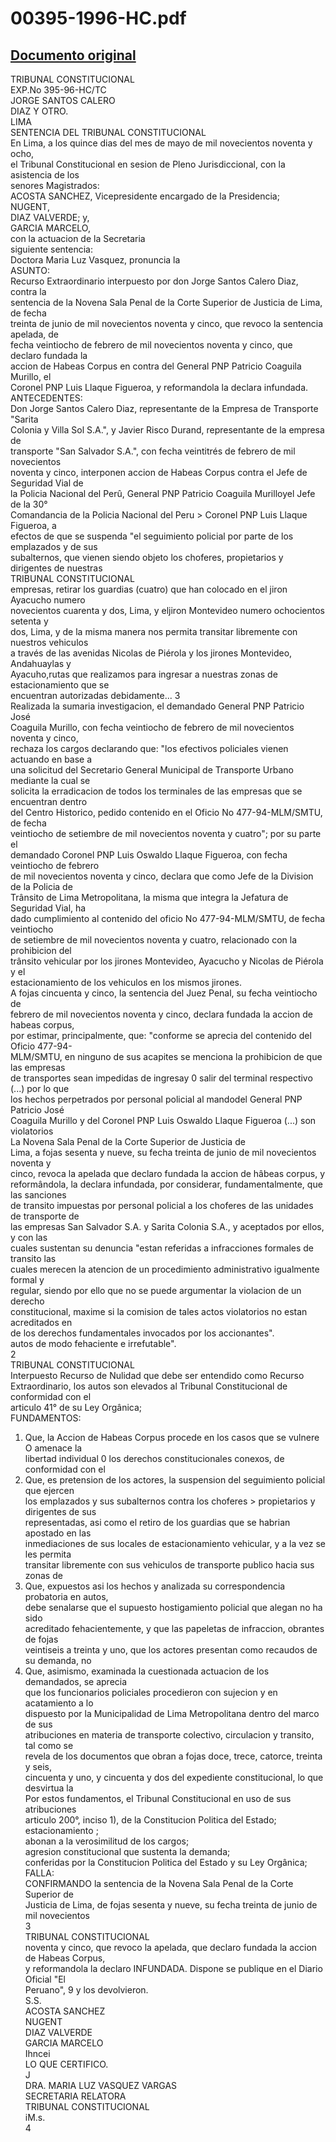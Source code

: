
00395-1996-HC.pdf
=================
  
[Documento original](https://tc.gob.pe/jurisprudencia/1998/00395-1996-HC.pdf)  
---  
TRIBUNAL CONSTITUCIONAL  
EXP.No 395-96-HC/TC  
JORGE SANTOS CALERO  
DIAZ Y OTRO.  
LIMA  
SENTENCIA DEL TRIBUNAL CONSTITUCIONAL  
En Lima, a los quince dias del mes de mayo de mil novecientos noventa y ocho,  
el Tribunal Constitucional en sesion de Pleno Jurisdiccional, con la asistencia de los  
senores Magistrados:  
ACOSTA SANCHEZ, Vicepresidente encargado de la Presidencia;  
NUGENT,  
DIAZ VALVERDE; y,  
GARCIA MARCELO,  
con la actuacion de la Secretaria  
siguiente sentencia:  
Doctora Maria Luz Vasquez, pronuncia la  
ASUNTO:  
Recurso Extraordinario interpuesto por don Jorge Santos Calero Diaz, contra la  
sentencia de la Novena Sala Penal de la Corte Superior de Justicia de Lima, de fecha  
treinta de junio de mil novecientos noventa y cinco, que revoco la sentencia apelada, de  
fecha veintiocho de febrero de mil novecientos noventa y cinco, que declaro fundada la  
accion de Habeas Corpus en contra del General PNP Patricio Coaguila Murillo, el  
Coronel PNP Luis Llaque Figueroa, y reformandola la declara infundada.  
ANTECEDENTES:  
Don Jorge Santos Calero Diaz, representante de la Empresa de Transporte "Sarita  
Colonia y Villa Sol S.A.", y Javier Risco Durand, representante de la empresa de  
transporte "San Salvador S.A.", con fecha veintitrés de febrero de mil novecientos  
noventa y cinco, interponen accion de Habeas Corpus contra el Jefe de Seguridad Vial de  
la Policia Nacional del Perû, General PNP Patricio Coaguila Murilloyel Jefe de la 30°  
Comandancia de la Policia Nacional del Peru > Coronel PNP Luis Llaque Figueroa, a  
efectos de que se suspenda "el seguimiento policial por parte de los emplazados y de sus  
subalternos, que vienen siendo objeto los choferes, propietarios y dirigentes de nuestras  
TRIBUNAL CONSTITUCIONAL  
empresas, retirar los guardias (cuatro) que han colocado en el jiron Ayacucho numero  
novecientos cuarenta y dos, Lima, y eljiron Montevideo numero ochocientos setenta y  
dos, Lima, y de la misma manera nos permita transitar libremente con nuestros vehiculos  
a través de las avenidas Nicolas de Piérola y los jirones Montevideo, Andahuaylas y  
Ayacuho,rutas que realizamos para ingresar a nuestras zonas de estacionamiento que se  
encuentran autorizadas debidamente... 3  
Realizada la sumaria investigacion, el demandado General PNP Patricio José  
Coaguila Murillo, con fecha veintiocho de febrero de mil novecientos noventa y cinco,  
rechaza los cargos declarando que: "los efectivos policiales vienen actuando en base a  
una solicitud del Secretario General Municipal de Transporte Urbano mediante la cual se  
solicita la erradicacion de todos los terminales de las empresas que se encuentran dentro  
del Centro Historico, pedido contenido en el Oficio No 477-94-MLM/SMTU, de fecha  
veintiocho de setiembre de mil novecientos noventa y cuatro"; por su parte el  
demandado Coronel PNP Luis Oswaldo Llaque Figueroa, con fecha veintiocho de febrero  
de mil novecientos noventa y cinco, declara que como Jefe de la Division de la Policia de  
Trânsito de Lima Metropolitana, la misma que integra la Jefatura de Seguridad Vial, ha  
dado cumplimiento al contenido del oficio No 477-94-MLM/SMTU, de fecha veintiocho  
de setiembre de mil novecientos noventa y cuatro, relacionado con la prohibicion del  
trânsito vehicular por los jirones Montevideo, Ayacucho y Nicolas de Piérola y el  
estacionamiento de los vehiculos en los mismos jirones.  
A fojas cincuenta y cinco, la sentencia del Juez Penal, su fecha veintiocho de  
febrero de mil novecientos noventa y cinco, declara fundada la accion de habeas corpus,  
por estimar, principalmente, que: "conforme se aprecia del contenido del Oficio 477-94-  
MLM/SMTU, en ninguno de sus acapites se menciona la prohibicion de que las empresas  
de transportes sean impedidas de ingresay 0 salir del terminal respectivo (...) por lo que  
los hechos perpetrados por personal policial al mandodel General PNP Patricio José  
Coaguila Murillo y del Coronel PNP Luis Oswaldo Llaque Figueroa (...) son violatorios  
La Novena Sala Penal de la Corte Superior de Justicia de  
Lima, a fojas sesenta y nueve, su fecha treinta de junio de mil novecientos noventa y  
cinco, revoca la apelada que declaro fundada la accion de hâbeas corpus, y  
reformândola, la declara infundada, por considerar, fundamentalmente, que las sanciones  
de transito impuestas por personal policial a los choferes de las unidades de transporte de  
las empresas San Salvador S.A. y Sarita Colonia S.A., y aceptados por ellos, y con las  
cuales sustentan su denuncia "estan referidas a infracciones formales de transito las  
cuales merecen la atencion de un procedimiento administrativo igualmente formal y  
regular, siendo por ello que no se puede argumentar la violacion de un derecho  
constitucional, maxime si la comision de tales actos violatorios no estan acreditados en  
de los derechos fundamentales invocados por los accionantes".  
autos de modo fehaciente e irrefutable".  
2  
TRIBUNAL CONSTITUCIONAL  
Interpuesto Recurso de Nulidad que debe ser entendido como Recurso  
Extraordinario, los autos son elevados al Tribunal Constitucional de conformidad con el  
articulo 41° de su Ley Orgânica;  
FUNDAMENTOS:  
1. Que, la Accion de Habeas Corpus procede en los casos que se vulnere O amenace la  
libertad individual 0 los derechos constitucionales conexos, de conformidad con el  
2. Que, es pretension de los actores, la suspension del seguimiento policial que ejercen  
los emplazados y sus subalternos contra los choferes > propietarios y dirigentes de sus  
representadas, asi como el retiro de los guardias que se habrian apostado en las  
inmediaciones de sus locales de estacionamiento vehicular, y a la vez se les permita  
transitar libremente con sus vehiculos de transporte publico hacia sus zonas de  
3. Que, expuestos asi los hechos y analizada su correspondencia probatoria en autos,  
debe senalarse que el supuesto hostigamiento policial que alegan no ha sido  
acreditado fehacientemente, y que las papeletas de infraccion, obrantes de fojas  
veintiseis a treinta y uno, que los actores presentan como recaudos de su demanda, no  
4. Que, asimismo, examinada la cuestionada actuacion de los demandados, se aprecia  
que los funcionarios policiales procedieron con sujecion y en acatamiento a lo  
dispuesto por la Municipalidad de Lima Metropolitana dentro del marco de sus  
atribuciones en materia de transporte colectivo, circulacion y transito, tal como se  
revela de los documentos que obran a fojas doce, trece, catorce, treinta y seis,  
cincuenta y uno, y cincuenta y dos del expediente constitucional, lo que desvirtua la  
Por estos fundamentos, el Tribunal Constitucional en uso de sus atribuciones  
articulo 200°, inciso 1), de la Constitucion Politica del Estado;  
estacionamiento ;  
abonan a la verosimilitud de los cargos;  
agresion constitucional que sustenta la demanda;  
conferidas por la Constitucion Politica del Estado y su Ley Orgânica;  
FALLA:  
CONFIRMANDO la sentencia de la Novena Sala Penal de la Corte Superior de  
Justicia de Lima, de fojas sesenta y nueve, su fecha treinta de junio de mil novecientos  
3  
TRIBUNAL CONSTITUCIONAL  
noventa y cinco, que revoco la apelada, que declaro fundada la accion de Habeas Corpus,  
y reformandola la declaro INFUNDADA. Dispone se publique en el Diario Oficial "El  
Peruano", 9 y los devolvieron.  
S.S.  
ACOSTA SANCHEZ  
NUGENT  
DIAZ VALVERDE  
GARCIA MARCELO  
Ihncei  
LO QUE CERTIFICO.  
J  
DRA. MARIA LUZ VASQUEZ VARGAS  
SECRETARIA RELATORA  
TRIBUNAL CONSTITUCIONAL  
iM.s.  
4
